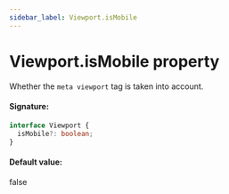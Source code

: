 ```yaml
---
sidebar_label: Viewport.isMobile
---
```


# Viewport.isMobile property

Whether the `meta viewport` tag is taken into account.

#### Signature:

```typescript
interface Viewport {
  isMobile?: boolean;
}
```

#### Default value:

false
